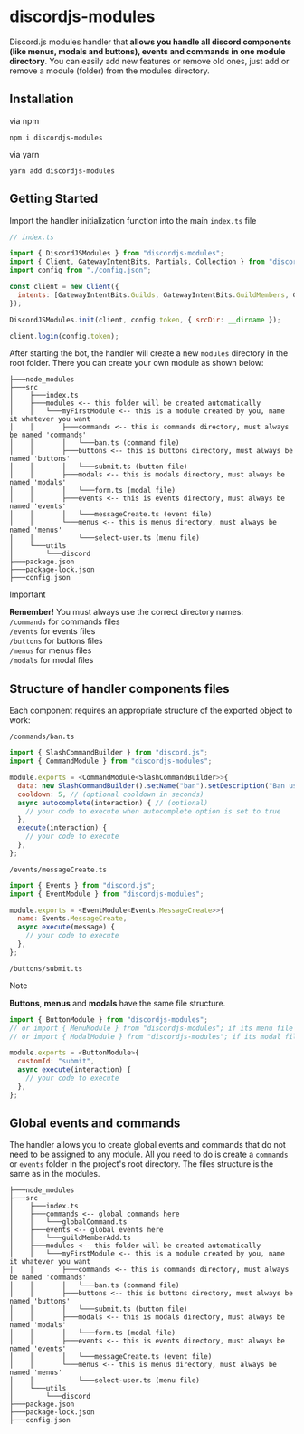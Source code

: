 # discordjs-modules

Discord.js modules handler that **allows you handle all discord components (like menus, modals and buttons), events and commands in one module directory**. You can easily add new features or remove old ones, just add or remove a module (folder) from the modules directory.

## Installation

via npm

```
npm i discordjs-modules
```

via yarn

```
yarn add discordjs-modules
```

## Getting Started

Import the handler initialization function into the main `index.ts` file

```javascript
// index.ts

import { DiscordJSModules } from "discordjs-modules";
import { Client, GatewayIntentBits, Partials, Collection } from "discord.js";
import config from "./config.json";

const client = new Client({
  intents: [GatewayIntentBits.Guilds, GatewayIntentBits.GuildMembers, GatewayIntentBits.MessageContent, GatewayIntentBits.GuildMessages],
});

DiscordJSModules.init(client, config.token, { srcDir: __dirname });

client.login(config.token);
```

After starting the bot, the handler will create a new `modules` directory in the root folder. There you can create your own module as shown below:

```
├───node_modules
├───src
│    ├───index.ts
│    ├───modules <-- this folder will be created automatically
│    │   └───myFirstModule <-- this is a module created by you, name it whatever you want
│    │       ├───commands <-- this is commands directory, must always be named 'commands'
│    │       │   └───ban.ts (command file)
│    │       ├───buttons <-- this is buttons directory, must always be named 'buttons'
│    │       │   └───submit.ts (button file)
│    │       ├───modals <-- this is modals directory, must always be named 'modals'
│    │       │   └───form.ts (modal file)
│    │       ├───events <-- this is events directory, must always be named 'events'
│    │       │   └───messageCreate.ts (event file)
│    │       └───menus <-- this is menus directory, must always be named 'menus'
│    │           └───select-user.ts (menu file)
│    └───utils
│        └───discord
├───package.json
├───package-lock.json
├───config.json
```

> [!IMPORTANT]  
> **Remember!** You must always use the correct directory names:  
> `/commands` for commands files  
> `/events` for events files  
> `/buttons` for buttons files  
> `/menus` for menus files  
> `/modals` for modal files

## Structure of handler components files

Each component requires an appropriate structure of the exported object to work:

`/commands/ban.ts`

```javascript
import { SlashCommandBuilder } from "discord.js";
import { CommandModule } from "discordjs-modules";

module.exports = <CommandModule<SlashCommandBuilder>>{
  data: new SlashCommandBuilder().setName("ban").setDescription("Ban user"),
  cooldown: 5, // (optional cooldown in seconds)
  async autocomplete(interaction) { // (optional)
    // your code to execute when autocomplete option is set to true
  },
  execute(interaction) {
    // your code to execute
  },
};

```

`/events/messageCreate.ts`

```javascript
import { Events } from "discord.js";
import { EventModule } from "discordjs-modules";

module.exports = <EventModule<Events.MessageCreate>>{
  name: Events.MessageCreate,
  async execute(message) {
    // your code to execute
  },
};
```

`/buttons/submit.ts`

> [!NOTE]  
> **Buttons**, **menus** and **modals** have the same file structure.

```javascript
import { ButtonModule } from "discordjs-modules";
// or import { MenuModule } from "discordjs-modules"; if its menu file
// or import { ModalModule } from "discordjs-modules"; if its modal file

module.exports = <ButtonModule>{
  customId: "submit",
  async execute(interaction) {
    // your code to execute
  },
};

```

## Global events and commands

The handler allows you to create global events and commands that do not need to be assigned to any module. All you need to do is create a `commands` or `events` folder in the project's root directory. The files structure is the same as in the modules.

```
├───node_modules
├───src
│    ├───index.ts
│    ├───commands <-- global commands here
│    │   └───globalCommand.ts
│    ├───events <-- global events here
│    │   └───guildMemberAdd.ts
│    ├───modules <-- this folder will be created automatically
│    │   └───myFirstModule <-- this is a module created by you, name it whatever you want
│    │       ├───commands <-- this is commands directory, must always be named 'commands'
│    │       │   └───ban.ts (command file)
│    │       ├───buttons <-- this is buttons directory, must always be named 'buttons'
│    │       │   └───submit.ts (button file)
│    │       ├───modals <-- this is modals directory, must always be named 'modals'
│    │       │   └───form.ts (modal file)
│    │       ├───events <-- this is events directory, must always be named 'events'
│    │       │   └───messageCreate.ts (event file)
│    │       └───menus <-- this is menus directory, must always be named 'menus'
│    │           └───select-user.ts (menu file)
│    └───utils
│        └───discord
├───package.json
├───package-lock.json
├───config.json
```
